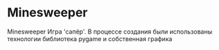 # Minesweeper
Minesweeper
Игра 'сапёр'. В процессе создания были использованы технологии библиотека pygame и собственная графика
